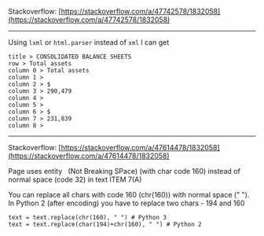 Stackoverflow: [https://stackoverflow.com/a/47742578/1832058](https://stackoverflow.com/a/47742578/1832058)

---

Using `lxml` or `html.parser` instead of `xml` I can get

    title > CONSOLIDATED BALANCE SHEETS
    row > Total assets
    column 0 > Total assets
    column 1 > 
    column 2 > $
    column 3 > 290,479
    column 4 > 
    column 5 > 
    column 6 > $
    column 7 > 231,839
    column 8 > 

---

Stackoverflow: [https://stackoverflow.com/a/47614478/1832058](https://stackoverflow.com/a/47614478/1832058)


Page uses entity &nbsp; (Not Breaking SPace) (with char code 160)
instead of normal space (code 32) in text ITEM 7(A)

You can replace all chars with code 160 (chr(160)) with normal space (" ").
In Python 2 (after encoding) you have to replace two chars - 194 and 160

    text = text.replace(chr(160), " ") # Python 3
    text = text.replace(char(194)+chr(160), " ") # Python 2


